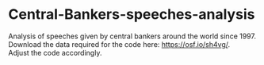 # Central-Bankers-speeches-analysis
Analysis of speeches given by central bankers around the world since 1997. <br>
Download the data required for the code here: https://osf.io/sh4vg/. <br>
Adjust the code accordingly.
